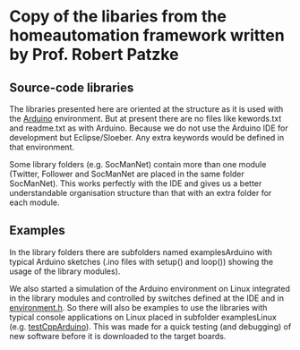 # Copy of the libaries from the homeautomation framework written by Prof. Robert Patzke

## Source-code libraries
The libraries presented here are oriented at the structure as it is used with the [Arduino](https://www.arduino.cc/) environment. 
But at present there are no files like kewords.txt and readme.txt as with Arduino. 
Because we do not use the Arduino IDE for development but Eclipse/Sloeber. 
Any extra keywords would be defined in that environment.

Some library folders (e.g. SocManNet) contain more than one module 
(Twitter, Follower and SocManNet are placed in the same folder SocManNet).
This works perfectly with the IDE and gives us a better understandable organisation 
structure than that with an extra folder for each module.

## Examples
In the library folders there are subfolders named examplesArduino with typical Arduino sketches 
(.ino files with setup() and loop()) showing the usage of the library modules).

We also started a simulation of the Arduino environment on Linux integrated in the library modules 
and controlled by switches defined at the IDE and in 
[environment.h](https://github.com/RobertPatzke/homeautomation/blob/master/libraries/environment/environment.h).
So there will also be examples to use the libraries with typical console applications on Linux placed in subfolder examplesLinux 
(e.g. [testCppArduino](https://github.com/RobertPatzke/homeautomation/blob/master/libraries/LoopCheck/examplesLinux/testCppArduino.cpp)). 
This was made for a quick testing (and debugging) of new software before it is downloaded to the target boards.
